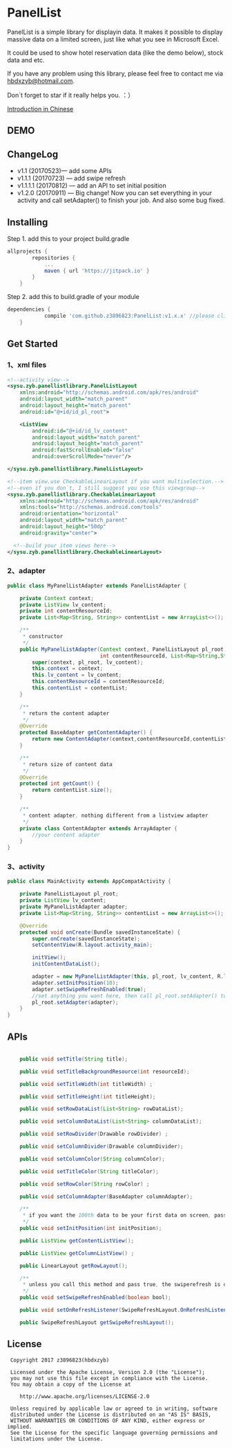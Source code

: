 # PanelList

PanelList is a simple library for displayin data. It makes it possible to display massive data on a limited screen, just like what you see in Microsoft Excel. 

It could be used to show hotel reservation data (like the demo below), stock data and etc.

If you have any problem using this library, please feel free to contact me via hbdxzyb@hotmail.com.

Don`t forget to star if it really helps you. ：）

[Introduction in Chinese](https://github.com/z3896823/PanelList/blob/master/README_CHS.md)

## DEMO 

[](https://github.com/z3896823/PanelList/blob/master/PanelList1.gif)

[](https://github.com/z3896823/PanelList/blob/master/PanelList2.gif)

## ChangeLog

- v1.1 (20170523)— add some APIs
- v1.1.1 (20170723) — add swipe refresh
- v1.1.1.1 (20170812) — add an API to set initial position
- v1.2.0 (20170911) — Big change! Now you can set everything in your activity and call setAdapter() to finish your job. And also some bug fixed.

## Installing
Step 1. add this to your project build.gradle
```gradle
allprojects {
		repositories {
			...
			maven { url 'https://jitpack.io' }
		}
	}
```
Step 2. add this to build.gradle of your module
```gradle
dependencies {
	        compile 'com.github.z3896823:PanelList:v1.x.x' //please click the release tag up ahead to fill in the latest version 
	}
```



## Get Started

### 1、xml files

```xml
<!--activity view-->
<sysu.zyb.panellistlibrary.PanelListLayout
    xmlns:android="http://schemas.android.com/apk/res/android"
    android:layout_width="match_parent"
    android:layout_height="match_parent"
    android:id="@+id/id_pl_root">

    <ListView
        android:id="@+id/id_lv_content"
        android:layout_width="match_parent"
        android:layout_height="match_parent"
        android:fastScrollEnabled="false"
        android:overScrollMode="never"/>

</sysu.zyb.panellistlibrary.PanelListLayout>
```

```xml
<!--item view.use CheckableLinearLayout if you want multiselection.-->
<!--even if you don`t, I still suggest you use this viewgroup-->
<sysu.zyb.panellistlibrary.CheckableLinearLayout
    xmlns:android="http://schemas.android.com/apk/res/android"
    xmlns:tools="http://schemas.android.com/tools"
    android:orientation="horizontal"
    android:layout_width="match_parent"
    android:layout_height="50dp"
    android:gravity="center">

  <!--build your item views here-->
</sysu.zyb.panellistlibrary.CheckableLinearLayout>
```

### 2、adapter

```java
public class MyPanelListAdapter extends PanelListAdapter {

    private Context context;
    private ListView lv_content;
    private int contentResourceId;
    private List<Map<String, String>> contentList = new ArrayList<>();

    /**
     * constructor
     */
    public MyPanelListAdapter(Context context, PanelListLayout pl_root, ListView lv_content,
                              int contentResourceId, List<Map<String,String>> contentList) {
        super(context, pl_root, lv_content);
        this.context = context;
        this.lv_content = lv_content;
        this.contentResourceId = contentResourceId;
        this.contentList = contentList;
    }

    /**
     * return the content adapter
     */
    @Override
    protected BaseAdapter getContentAdapter() {
        return new ContentAdapter(context,contentResourceId,contentList);
    }

    /**
     * return size of content data
     */
    @Override
    protected int getCount() {
        return contentList.size();
    }

    /**
     * content adapter, nothing different from a listview adapter
     */
    private class ContentAdapter extends ArrayAdapter {
		//your content adapter
    }
}
```

### 3、activity

```java
public class MainActivity extends AppCompatActivity {

    private PanelListLayout pl_root;
    private ListView lv_content;
    private MyPanelListAdapter adapter;
    private List<Map<String, String>> contentList = new ArrayList<>();

    @Override
    protected void onCreate(Bundle savedInstanceState) {
        super.onCreate(savedInstanceState);
        setContentView(R.layout.activity_main);

        initView();
        initContentDataList();

        adapter = new MyPanelListAdapter(this, pl_root, lv_content, R.layout.item_content, contentList);
        adapter.setInitPosition(10);
        adapter.setSwipeRefreshEnabled(true);
        //set anything you want here, then call pl_root.setAdapter() to get everything done
        pl_root.setAdapter(adapter);
    }
}
```



## APIs

```java
  
    public void setTitle(String title);

    public void setTitleBackgroundResource(int resourceId);

    public void setTitleWidth(int titleWidth) ;

    public void setTitleHeight(int titleHeight);

    public void setRowDataList(List<String> rowDataList);

    public void setColumnDataList(List<String> columnDataList);

    public void setRowDivider(Drawable rowDivider) ;

    public void setColumnDivider(Drawable columnDivider);

    public void setColumnColor(String columnColor);

    public void setTitleColor(String titleColor);

    public void setRowColor(String rowColor) ;

    public void setColumnAdapter(BaseAdapter columnAdapter);

    /**
     * if you want the 100th data to be your first data on screen, pass 100
     */
    public void setInitPosition(int initPosition);

    public ListView getContentListView();

    public ListView getColumnListView() ;

    public LinearLayout getRowLayout();

    /**
     * unless you call this method and pass true, the swiperefresh is disabled
     */
    public void setSwipeRefreshEnabled(boolean bool);

    public void setOnRefreshListener(SwipeRefreshLayout.OnRefreshListener listener) ;

    public SwipeRefreshLayout getSwipeRefreshLayout();
```



## License

   ```
    Copyright 2017 z3896823(hbdxzyb)
    
    Licensed under the Apache License, Version 2.0 (the "License");
    you may not use this file except in compliance with the License.
    You may obtain a copy of the License at
    
       http://www.apache.org/licenses/LICENSE-2.0
    
    Unless required by applicable law or agreed to in writing, software
    distributed under the License is distributed on an "AS IS" BASIS,
    WITHOUT WARRANTIES OR CONDITIONS OF ANY KIND, either express or implied.
    See the License for the specific language governing permissions and
    limitations under the License.
    
   ```